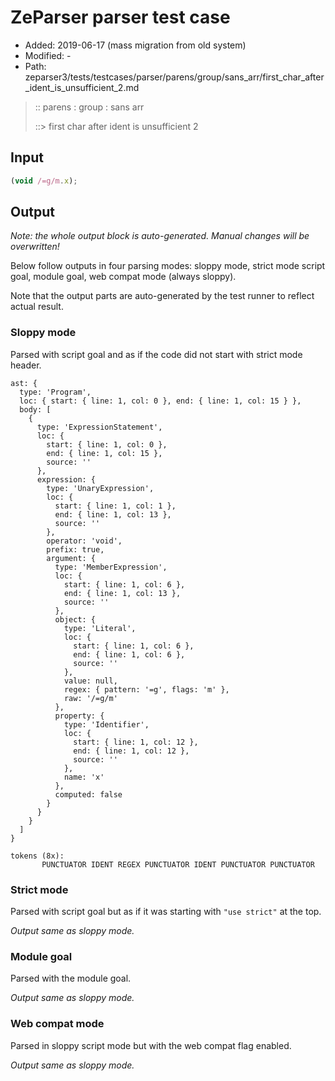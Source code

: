 # ZeParser parser test case

- Added: 2019-06-17 (mass migration from old system)
- Modified: -
- Path: zeparser3/tests/testcases/parser/parens/group/sans_arr/first_char_after_ident_is_unsufficient_2.md

> :: parens : group : sans arr
>
> ::> first char after ident is unsufficient 2

## Input

`````js
(void /=g/m.x);
`````

## Output

_Note: the whole output block is auto-generated. Manual changes will be overwritten!_

Below follow outputs in four parsing modes: sloppy mode, strict mode script goal, module goal, web compat mode (always sloppy).

Note that the output parts are auto-generated by the test runner to reflect actual result.

### Sloppy mode

Parsed with script goal and as if the code did not start with strict mode header.

`````
ast: {
  type: 'Program',
  loc: { start: { line: 1, col: 0 }, end: { line: 1, col: 15 } },
  body: [
    {
      type: 'ExpressionStatement',
      loc: {
        start: { line: 1, col: 0 },
        end: { line: 1, col: 15 },
        source: ''
      },
      expression: {
        type: 'UnaryExpression',
        loc: {
          start: { line: 1, col: 1 },
          end: { line: 1, col: 13 },
          source: ''
        },
        operator: 'void',
        prefix: true,
        argument: {
          type: 'MemberExpression',
          loc: {
            start: { line: 1, col: 6 },
            end: { line: 1, col: 13 },
            source: ''
          },
          object: {
            type: 'Literal',
            loc: {
              start: { line: 1, col: 6 },
              end: { line: 1, col: 6 },
              source: ''
            },
            value: null,
            regex: { pattern: '=g', flags: 'm' },
            raw: '/=g/m'
          },
          property: {
            type: 'Identifier',
            loc: {
              start: { line: 1, col: 12 },
              end: { line: 1, col: 12 },
              source: ''
            },
            name: 'x'
          },
          computed: false
        }
      }
    }
  ]
}

tokens (8x):
       PUNCTUATOR IDENT REGEX PUNCTUATOR IDENT PUNCTUATOR PUNCTUATOR
`````

### Strict mode

Parsed with script goal but as if it was starting with `"use strict"` at the top.

_Output same as sloppy mode._

### Module goal

Parsed with the module goal.

_Output same as sloppy mode._

### Web compat mode

Parsed in sloppy script mode but with the web compat flag enabled.

_Output same as sloppy mode._
